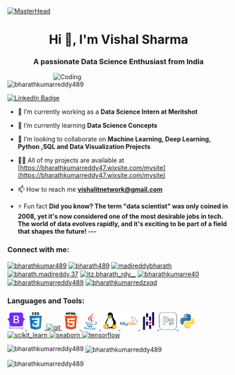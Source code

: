 <a href="https://rishavchanda.io">
    <img src="https://images.unsplash.com/photo-1666875753105-c63a6f3bdc86?q=80&w=2073&auto=format&fit=crop&ixlib=rb-4.0.3&ixid=M3wxMjA3fDB8MHxwaG90by1wYWdlfHx8fGVufDB8fHx8fA%3D%3D" alt="MasterHead" width="1000" height="350">
</a>

<h1 align="center">Hi 👋, I'm Vishal Sharma</h1>
<h3 align="center">A passionate Data Science Enthusiast from India</h3>
<img align="right" alt="Coding" width="400" src="https://i.pinimg.com/originals/77/29/f4/7729f4ebf5dd3d6754dee0ed5837ef77.gif">

<p align="left"> <img src="https://komarev.com/ghpvc/?username=bharathkumarreddy489&label=Profile%20views&color=0e75b6&style=flat" alt="bharathkumarreddy489" /> </p>

<p align="left">
  <a href="https://www.linkedin.com/in/bharath489" target="blank">
    <img src="https://img.shields.io/badge/LinkedIn-Profile-blue?logo=linkedin&style=for-the-badge" alt="LinkedIn Badge" />
  </a>
</p>

- 🔭 I’m currently working as a **Data Science Intern at Meritshot**

- 🌱 I’m currently learning **Data Science Concepts**

- 👯 I’m looking to collaborate on **Machine Learning, Deep Learning, Python ,SQL and Data Visualization Projects**

- 👨‍💻 All of my projects are available at [https://bharathkumarreddy47.wixsite.com/mysite](https://bharathkumarreddy47.wixsite.com/mysite)

- 📫 How to reach me **vishalitnetwork@gmail.com**

- ⚡ Fun fact **Did you know? The term "data scientist" was only coined in 2008, yet it's now considered one of the most desirable jobs in tech. The world of data evolves rapidly, and it's exciting to be part of a field that shapes the future! ---**

<h3 align="left">Connect with me:</h3>
<p align="left">
<a href="https://twitter.com/bharathkumar489" target="blank"><img align="center" src="https://raw.githubusercontent.com/rahuldkjain/github-profile-readme-generator/master/src/images/icons/Social/twitter.svg" alt="bharathkumar489" height="30" width="40" /></a>
<a href="https://linkedin.com/in/bharath489" target="blank"><img align="center" src="https://raw.githubusercontent.com/rahuldkjain/github-profile-readme-generator/master/src/images/icons/Social/linked-in-alt.svg" alt="bharath489" height="30" width="40" /></a>
<a href="https://kaggle.com/madireddybharath" target="blank"><img align="center" src="https://raw.githubusercontent.com/rahuldkjain/github-profile-readme-generator/master/src/images/icons/Social/kaggle.svg" alt="madireddybharath" height="30" width="40" /></a>
<a href="https://fb.com/bharath.madireddy.37" target="blank"><img align="center" src="https://raw.githubusercontent.com/rahuldkjain/github-profile-readme-generator/master/src/images/icons/Social/facebook.svg" alt="bharath.madireddy.37" height="30" width="40" /></a>
<a href="https://instagram.com/itz.bharath_rdy__" target="blank"><img align="center" src="https://raw.githubusercontent.com/rahuldkjain/github-profile-readme-generator/master/src/images/icons/Social/instagram.svg" alt="itz.bharath_rdy__" height="30" width="40" /></a>
<a href="https://www.hackerrank.com/bharathkumarre40" target="blank"><img align="center" src="https://raw.githubusercontent.com/rahuldkjain/github-profile-readme-generator/master/src/images/icons/Social/hackerrank.svg" alt="bharathkumarre40" height="30" width="40" /></a>
<a href="https://www.leetcode.com/bharathkumarreddy489" target="blank"><img align="center" src="https://raw.githubusercontent.com/rahuldkjain/github-profile-readme-generator/master/src/images/icons/Social/leet-code.svg" alt="bharathkumarreddy489" height="30" width="40" /></a>
<a href="https://auth.geeksforgeeks.org/user/bharathkumarredzxqd" target="blank"><img align="center" src="https://raw.githubusercontent.com/rahuldkjain/github-profile-readme-generator/master/src/images/icons/Social/geeks-for-geeks.svg" alt="bharathkumarredzxqd" height="30" width="40" /></a>
</p>

<h3 align="left">Languages and Tools:</h3>
<p align="left"> <a href="https://getbootstrap.com" target="_blank" rel="noreferrer"> <img src="https://raw.githubusercontent.com/devicons/devicon/master/icons/bootstrap/bootstrap-plain-wordmark.svg" alt="bootstrap" width="40" height="40"/> </a> <a href="https://www.w3schools.com/css/" target="_blank" rel="noreferrer"> <img src="https://raw.githubusercontent.com/devicons/devicon/master/icons/css3/css3-original-wordmark.svg" alt="css3" width="40" height="40"/> </a> <a href="https://git-scm.com/" target="_blank" rel="noreferrer"> <img src="https://www.vectorlogo.zone/logos/git-scm/git-scm-icon.svg" alt="git" width="40" height="40"/> </a> <a href="https://www.w3.org/html/" target="_blank" rel="noreferrer"> <img src="https://raw.githubusercontent.com/devicons/devicon/master/icons/html5/html5-original-wordmark.svg" alt="html5" width="40" height="40"/> </a> <a href="https://www.java.com" target="_blank" rel="noreferrer"> <img src="https://raw.githubusercontent.com/devicons/devicon/master/icons/java/java-original.svg" alt="java" width="40" height="40"/> </a> <a href="https://www.linux.org/" target="_blank" rel="noreferrer"> <img src="https://raw.githubusercontent.com/devicons/devicon/master/icons/linux/linux-original.svg" alt="linux" width="40" height="40"/> </a> <a href="https://www.mysql.com/" target="_blank" rel="noreferrer"> <img src="https://raw.githubusercontent.com/devicons/devicon/master/icons/mysql/mysql-original-wordmark.svg" alt="mysql" width="40" height="40"/> </a> <a href="https://pandas.pydata.org/" target="_blank" rel="noreferrer"> <img src="https://raw.githubusercontent.com/devicons/devicon/2ae2a900d2f041da66e950e4d48052658d850630/icons/pandas/pandas-original.svg" alt="pandas" width="40" height="40"/> </a> <a href="https://www.photoshop.com/en" target="_blank" rel="noreferrer"> <img src="https://raw.githubusercontent.com/devicons/devicon/master/icons/photoshop/photoshop-line.svg" alt="photoshop" width="40" height="40"/> </a> <a href="https://www.python.org" target="_blank" rel="noreferrer"> <img src="https://raw.githubusercontent.com/devicons/devicon/master/icons/python/python-original.svg" alt="python" width="40" height="40"/> </a> <a href="https://scikit-learn.org/" target="_blank" rel="noreferrer"> <img src="https://upload.wikimedia.org/wikipedia/commons/0/05/Scikit_learn_logo_small.svg" alt="scikit_learn" width="40" height="40"/> </a> <a href="https://seaborn.pydata.org/" target="_blank" rel="noreferrer"> <img src="https://seaborn.pydata.org/_images/logo-mark-lightbg.svg" alt="seaborn" width="40" height="40"/> </a> <a href="https://www.tensorflow.org" target="_blank" rel="noreferrer"> <img src="https://www.vectorlogo.zone/logos/tensorflow/tensorflow-icon.svg" alt="tensorflow" width="40" height="40"/> </a> </p>

<p><img align="left" src="https://github-readme-stats.vercel.app/api/top-langs?username=bharathkumarreddy489&show_icons=true&locale=en&layout=compact" alt="bharathkumarreddy489" /></p>

<p>&nbsp;<img align="center" src="https://github-readme-stats.vercel.app/api?username=bharathkumarreddy489&show_icons=true&locale=en" alt="bharathkumarreddy489" /></p>

<p><img align="center" src="https://github-readme-streak-stats.herokuapp.com/?user=bharathkumarreddy489&" alt="bharathkumarreddy489" /></p>
